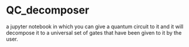 # QC_decomposer
a jupyter notebook in which you can give a quantum circuit to it and it will decompose it to a universal set of gates that have been given to it by the user. 
